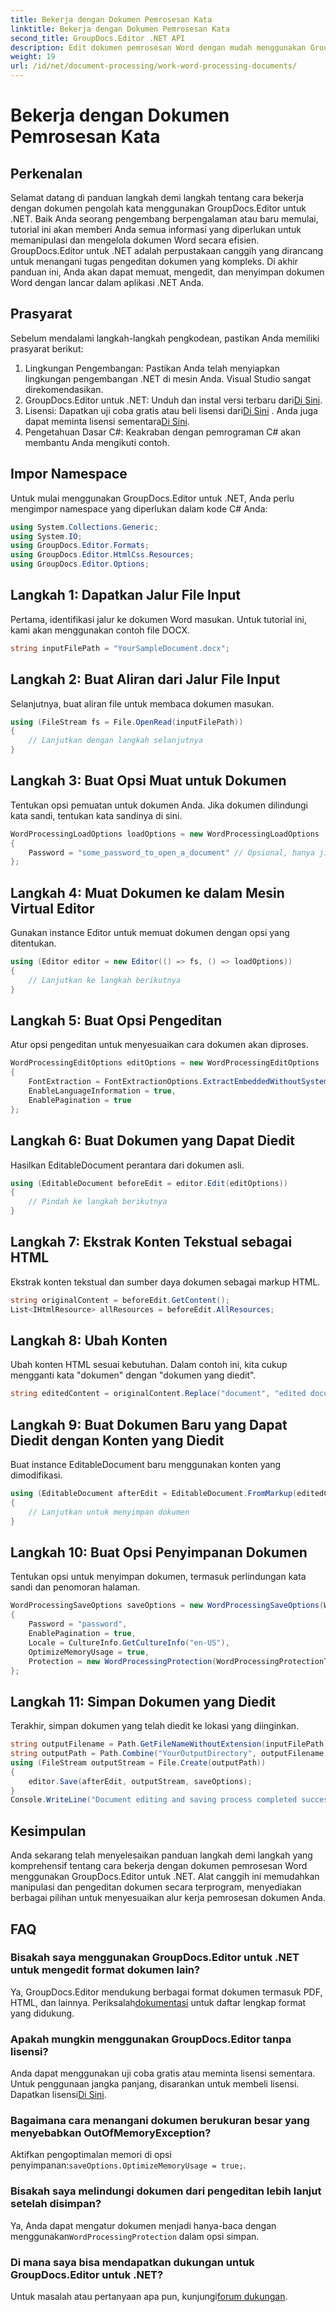 ```yaml
---
title: Bekerja dengan Dokumen Pemrosesan Kata
linktitle: Bekerja dengan Dokumen Pemrosesan Kata
second_title: GroupDocs.Editor .NET API
description: Edit dokumen pemrosesan Word dengan mudah menggunakan GroupDocs.Editor untuk .NET. Ikuti tutorial langkah demi langkah kami yang terperinci untuk meningkatkan keterampilan manajemen dokumen Anda.
weight: 19
url: /id/net/document-processing/work-word-processing-documents/
---
```


# Bekerja dengan Dokumen Pemrosesan Kata

## Perkenalan
Selamat datang di panduan langkah demi langkah tentang cara bekerja dengan dokumen pengolah kata menggunakan GroupDocs.Editor untuk .NET. Baik Anda seorang pengembang berpengalaman atau baru memulai, tutorial ini akan memberi Anda semua informasi yang diperlukan untuk memanipulasi dan mengelola dokumen Word secara efisien. GroupDocs.Editor untuk .NET adalah perpustakaan canggih yang dirancang untuk menangani tugas pengeditan dokumen yang kompleks. Di akhir panduan ini, Anda akan dapat memuat, mengedit, dan menyimpan dokumen Word dengan lancar dalam aplikasi .NET Anda.
## Prasyarat
Sebelum mendalami langkah-langkah pengkodean, pastikan Anda memiliki prasyarat berikut:
1. Lingkungan Pengembangan: Pastikan Anda telah menyiapkan lingkungan pengembangan .NET di mesin Anda. Visual Studio sangat direkomendasikan.
2.  GroupDocs.Editor untuk .NET: Unduh dan instal versi terbaru dari[Di Sini](https://releases.groupdocs.com/editor/net/).
3.  Lisensi: Dapatkan uji coba gratis atau beli lisensi dari[Di Sini](https://purchase.groupdocs.com/buy) . Anda juga dapat meminta lisensi sementara[Di Sini](https://purchase.groupdocs.com/temporary-license/).
4. Pengetahuan Dasar C#: Keakraban dengan pemrograman C# akan membantu Anda mengikuti contoh.
## Impor Namespace
Untuk mulai menggunakan GroupDocs.Editor untuk .NET, Anda perlu mengimpor namespace yang diperlukan dalam kode C# Anda:
```csharp
using System.Collections.Generic;
using System.IO;
using GroupDocs.Editor.Formats;
using GroupDocs.Editor.HtmlCss.Resources;
using GroupDocs.Editor.Options;
```
## Langkah 1: Dapatkan Jalur File Input
Pertama, identifikasi jalur ke dokumen Word masukan. Untuk tutorial ini, kami akan menggunakan contoh file DOCX.
```csharp
string inputFilePath = "YourSampleDocument.docx";
```
## Langkah 2: Buat Aliran dari Jalur File Input
Selanjutnya, buat aliran file untuk membaca dokumen masukan.
```csharp
using (FileStream fs = File.OpenRead(inputFilePath))
{
    // Lanjutkan dengan langkah selanjutnya
}
```
## Langkah 3: Buat Opsi Muat untuk Dokumen
Tentukan opsi pemuatan untuk dokumen Anda. Jika dokumen dilindungi kata sandi, tentukan kata sandinya di sini. 
```csharp
WordProcessingLoadOptions loadOptions = new WordProcessingLoadOptions
{
    Password = "some_password_to_open_a_document" // Opsional, hanya jika dokumen dilindungi
};
```
## Langkah 4: Muat Dokumen ke dalam Mesin Virtual Editor
Gunakan instance Editor untuk memuat dokumen dengan opsi yang ditentukan.
```csharp
using (Editor editor = new Editor(() => fs, () => loadOptions))
{
    // Lanjutkan ke langkah berikutnya
}
```
## Langkah 5: Buat Opsi Pengeditan
Atur opsi pengeditan untuk menyesuaikan cara dokumen akan diproses.
```csharp
WordProcessingEditOptions editOptions = new WordProcessingEditOptions
{
    FontExtraction = FontExtractionOptions.ExtractEmbeddedWithoutSystem,
    EnableLanguageInformation = true,
    EnablePagination = true
};
```
## Langkah 6: Buat Dokumen yang Dapat Diedit
Hasilkan EditableDocument perantara dari dokumen asli.
```csharp
using (EditableDocument beforeEdit = editor.Edit(editOptions))
{
    // Pindah ke langkah berikutnya
}
```
## Langkah 7: Ekstrak Konten Tekstual sebagai HTML
Ekstrak konten tekstual dan sumber daya dokumen sebagai markup HTML.
```csharp
string originalContent = beforeEdit.GetContent();
List<IHtmlResource> allResources = beforeEdit.AllResources;
```
## Langkah 8: Ubah Konten
Ubah konten HTML sesuai kebutuhan. Dalam contoh ini, kita cukup mengganti kata "dokumen" dengan "dokumen yang diedit".
```csharp
string editedContent = originalContent.Replace("document", "edited document");
```
## Langkah 9: Buat Dokumen Baru yang Dapat Diedit dengan Konten yang Diedit
Buat instance EditableDocument baru menggunakan konten yang dimodifikasi.
```csharp
using (EditableDocument afterEdit = EditableDocument.FromMarkup(editedContent, allResources))
{
    // Lanjutkan untuk menyimpan dokumen
}
```
## Langkah 10: Buat Opsi Penyimpanan Dokumen
Tentukan opsi untuk menyimpan dokumen, termasuk perlindungan kata sandi dan penomoran halaman.
```csharp
WordProcessingSaveOptions saveOptions = new WordProcessingSaveOptions(WordProcessingFormats.Docm)
{
    Password = "password",
    EnablePagination = true,
    Locale = CultureInfo.GetCultureInfo("en-US"),
    OptimizeMemoryUsage = true,
    Protection = new WordProcessingProtection(WordProcessingProtectionType.ReadOnly, "write_password")
};
```
## Langkah 11: Simpan Dokumen yang Diedit
Terakhir, simpan dokumen yang telah diedit ke lokasi yang diinginkan.
```csharp
string outputFilename = Path.GetFileNameWithoutExtension(inputFilePath) + ".docm";
string outputPath = Path.Combine("YourOutputDirectory", outputFilename);
using (FileStream outputStream = File.Create(outputPath))
{
    editor.Save(afterEdit, outputStream, saveOptions);
}
Console.WriteLine("Document editing and saving process completed successfully.");
```
## Kesimpulan
Anda sekarang telah menyelesaikan panduan langkah demi langkah yang komprehensif tentang cara bekerja dengan dokumen pemrosesan Word menggunakan GroupDocs.Editor untuk .NET. Alat canggih ini memudahkan manipulasi dan pengeditan dokumen secara terprogram, menyediakan berbagai pilihan untuk menyesuaikan alur kerja pemrosesan dokumen Anda.
## FAQ
### Bisakah saya menggunakan GroupDocs.Editor untuk .NET untuk mengedit format dokumen lain?
 Ya, GroupDocs.Editor mendukung berbagai format dokumen termasuk PDF, HTML, dan lainnya. Periksalah[dokumentasi](https://tutorials.groupdocs.com/editor/net/) untuk daftar lengkap format yang didukung.
### Apakah mungkin menggunakan GroupDocs.Editor tanpa lisensi?
 Anda dapat menggunakan uji coba gratis atau meminta lisensi sementara. Untuk penggunaan jangka panjang, disarankan untuk membeli lisensi. Dapatkan lisensi[Di Sini](https://purchase.groupdocs.com/buy).
### Bagaimana cara menangani dokumen berukuran besar yang menyebabkan OutOfMemoryException?
 Aktifkan pengoptimalan memori di opsi penyimpanan:`saveOptions.OptimizeMemoryUsage = true;`.
### Bisakah saya melindungi dokumen dari pengeditan lebih lanjut setelah disimpan?
 Ya, Anda dapat mengatur dokumen menjadi hanya-baca dengan menggunakan`WordProcessingProtection` dalam opsi simpan.
### Di mana saya bisa mendapatkan dukungan untuk GroupDocs.Editor untuk .NET?
 Untuk masalah atau pertanyaan apa pun, kunjungi[forum dukungan](https://forum.groupdocs.com/c/editor/20).